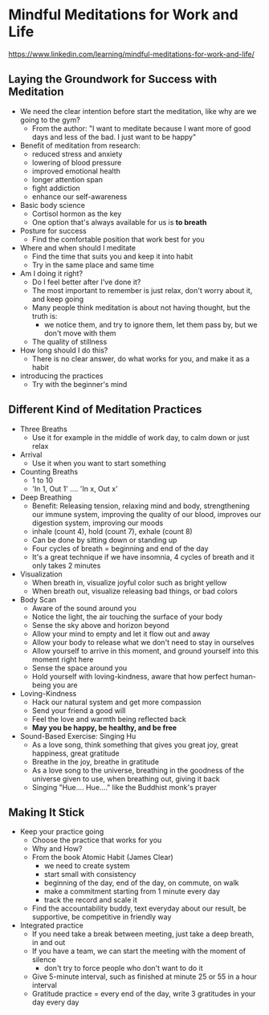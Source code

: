# Mindful Meditations for Work and Life

https://www.linkedin.com/learning/mindful-meditations-for-work-and-life/



## Laying the Groundwork for Success with Meditation

- We need the clear intention before start the meditation, like why are we going to the gym?
  -  From the author: "I want to meditate because I want more of good days and less of the bad. I just want to be happy"
- Benefit of meditation from research:
  - reduced stress and anxiety
  - lowering of blood pressure
  - improved emotional health
  - longer attention span
  - fight addiction
  - enhance our self-awareness
- Basic body science
  - Cortisol hormon as the key
  - One option that's always available for us is **to breath**
- Posture for success
  - Find the comfortable position that work best for you
- Where and when should I meditate
  - Find the time that suits you and keep it into habit
  - Try in the same place and same time
- Am I doing it right?
  - Do I feel better after I've done it?
  - The most important to remember is just relax, don't worry about it, and keep going
  - Many people think meditation is about not having thought, but the truth is:
    - we notice them, and try to ignore them, let them pass by, but we don't move with them
  - The quality of stillness
- How long should I do this?
  - There is no clear answer, do what works for you, and make it as a habit
- introducing the practices
  - Try with the beginner's mind



## Different Kind of Meditation Practices

- Three Breaths
  - Use it for example in the middle of work day, to calm down or just relax
- Arrival
  - Use it when you want to start something
- Counting Breaths
  - 1 to 10
  - 'In 1, Out 1' .... 'In x, Out x'
- Deep Breathing
  - Benefit: Releasing tension, relaxing mind and body, strengthening our immune system, improving the quality of our blood, improves our digestion system, improving our moods
  - inhale (count 4), hold (count 7), exhale (count 8)
  - Can be done by sitting down or standing up
  - Four cycles of breath = beginning and end of the day
  - It's a great technique if we have insomnia, 4 cycles of breath and it only takes 2 minutes
- Visualization
  - When breath in, visualize joyful color such as bright yellow
  - When breath out, visualize releasing bad things, or bad colors
- Body Scan
  - Aware of the sound around you
  - Notice the light, the air touching the surface of your body
  - Sense the sky above and horizon beyond
  - Allow your mind to empty and let it flow out and away
  - Allow your body to release what we don't need to stay in ourselves
  - Allow yourself to arrive in this moment, and ground yourself into this moment right here
  - Sense the space around you
  - Hold yourself with loving-kindness, aware that how perfect human-being you are
- Loving-Kindness
  - Hack our natural system and get more compassion
  - Send your friend a good will
  - Feel the love and warmth being reflected back
  - **May you be happy, be healthy, and be free**
- Sound-Based Exercise: Singing Hu
  - As a love song, think something that gives you great joy, great happiness, great gratitude
  - Breathe in the joy, breathe in gratitude
  - As a love song to the universe, breathing in the goodness of the universe given to use, when breathing out, giving it back
  - Singing "Hue.... Hue...." like the Buddhist monk's prayer



## Making It Stick

- Keep your practice going
  - Choose the practice that works for you
  - Why and How?
  - From the book Atomic Habit (James Clear)
    - we need to create system
    - start small with consistency
    - beginning of the day, end of the day, on commute, on walk
    - make a commitment starting from 1 minute every day
    - track the record and scale it
  - Find the accountability buddy, text everyday about our result, be supportive, be competitive in friendly way
- Integrated practice
  - If you need take a break between meeting, just take a deep breath, in and out
  - If you have a team, we can start the meeting with the moment of silence
    - don't try to force people who don't want to do it
  - Give 5-minute interval, such as finished at minute 25 or 55 in a hour interval
  - Gratitude practice = every end of the day, write 3 gratitudes in your day every day